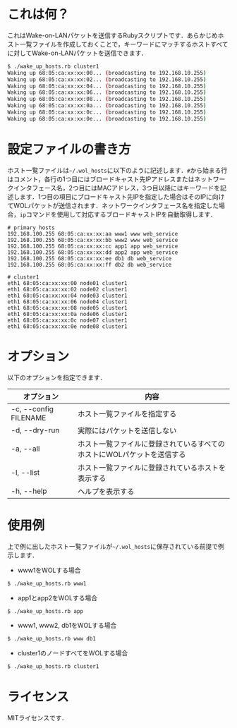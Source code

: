 # これは何？
これはWake-on-LANパケットを送信するRubyスクリプトです．あらかじめホスト一覧ファイルを作成しておくことで，キーワードにマッチするホストすべてに対してWake-on-LANパケットを送信できます．
  
```bash
$ ./wake_up_hosts.rb cluster1
Waking up 68:05:ca:xx:xx:00... (broadcasting to 192.168.10.255)
Waking up 68:05:ca:xx:xx:02... (broadcasting to 192.168.10.255)
Waking up 68:05:ca:xx:xx:04... (broadcasting to 192.168.10.255)
Waking up 68:05:ca:xx:xx:06... (broadcasting to 192.168.10.255)
Waking up 68:05:ca:xx:xx:08... (broadcasting to 192.168.10.255)
Waking up 68:05:ca:xx:xx:0a... (broadcasting to 192.168.10.255)
Waking up 68:05:ca:xx:xx:0c... (broadcasting to 192.168.10.255)
Waking up 68:05:ca:xx:xx:0e... (broadcasting to 192.168.10.255)
```

# 設定ファイルの書き方
ホスト一覧ファイルは`~/.wol_hosts`に以下のように記述します．`#`から始まる行はコメント，各行の1つ目にはブロードキャスト先IPアドレスまたはネットワークインタフェース名，2つ目にはMACアドレス，3つ目以降にはキーワードを記述します．1つ目の項目にブロードキャスト先IPを指定した場合はそのIPに向けてWOLパケットが送信されます．ネットワークインタフェース名を指定した場合，`ip`コマンドを使用して対応するブロードキャストIPを自動取得します．

```
# primary hosts
192.168.100.255 68:05:ca:xx:xx:aa www1 www web_service
192.168.100.255 68:05:ca:xx:xx:bb www2 www web_service
192.168.100.255 68:05:ca:xx:xx:cc app1 app web_service
192.168.100.255 68:05:ca:xx:xx:dd app2 app web_service
192.168.100.255 68:05:ca:xx:xx:ee db1 db web_service
192.168.100.255 68:05:ca:xx:xx:ff db2 db web_service

# cluster1
eth1 68:05:ca:xx:xx:00 node01 cluster1
eth1 68:05:ca:xx:xx:02 node02 cluster1
eth1 68:05:ca:xx:xx:04 node03 cluster1
eth1 68:05:ca:xx:xx:06 node04 cluster1
eth1 68:05:ca:xx:xx:08 node05 cluster1
eth1 68:05:ca:xx:xx:0a node06 cluster1
eth1 68:05:ca:xx:xx:0c node07 cluster1
eth1 68:05:ca:xx:xx:0e node08 cluster1
```

# オプション
以下のオプションを指定できます．

オプション | 内容
--- | ---
-c, --config FILENAME | ホスト一覧ファイルを指定する
-d, --dry-run | 実際にはパケットを送信しない
-a, --all | ホスト一覧ファイルに登録されているすべてのホストにWOLパケットを送信する
-l, --list | ホスト一覧ファイルに登録されているホストを表示する
-h, --help | ヘルプを表示する

# 使用例
上で例に出したホスト一覧ファイルが`~/.wol_hosts`に保存されている前提で例示します．

* www1をWOLする場合
```bash
$ ./wake_up_hosts.rb www1
```
* app1とapp2をWOLする場合
```bash
$ ./wake_up_hosts.rb app
```
* www1, www2, db1をWOLする場合
```bash
$ ./wake_up_hosts.rb www db1
```
* cluster1のノードすべてをWOLする場合
```bash
$ ./wake_up_hosts.rb cluster1
```

# ライセンス
MITライセンスです．

